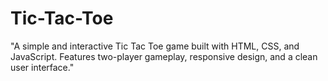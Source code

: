 # Tic-Tac-Toe
"A simple and interactive Tic Tac Toe game built with HTML, CSS, and JavaScript. Features two-player gameplay, responsive design, and a clean user interface."
